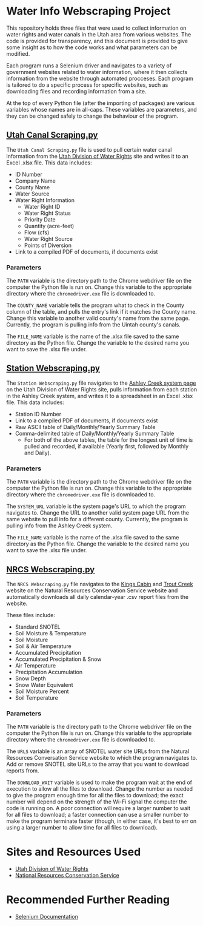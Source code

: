# Water Info Webscraping Project

This repository holds three files that were used to collect information on water rights and water canals in the Utah area from various websites. The code is provided for transparency, and this document is provided to give some insight as to how the code works and what parameters can be modified.

Each program runs a Selenium driver and navigates to a variety of government websites related to water information, where it then collects information from the website through automated procceses. Each program is tailored to do a specific process for specific websites, such as downloading files and recording information from a site.

At the top of every Python file (after the importing of packages) are various variables whose names are in all-caps. These variables are parameters, and they can be changed safely to change the behaviour of the program.

## [Utah Canal Scraping.py](https://github.com/VivianConcinnity/waterscraping/blob/main/Utah%20Canal%20Scraping.py)

The `Utah Canal Scraping.py` file is used to pull certain water canal information from the [Utah Division of Water Rights](https://waterrights.utah.gov/canalinfo/canal_owners.asp) site and writes it to an Excel .xlsx file. This data includes:

- ID Number
- Company Name
- County Name
- Water Source
- Water Right Information
  - Water Right ID
  - Water Right Status
  - Priority Date
  - Quantity (acre-feet)
  - Flow (cfs)
  - Water Right Source
  - Points of Diversion
- Link to a compiled PDF of documents, if documents exist

### Parameters

The `PATH` variable is the directory path to the Chrome webdriver file on the computer the Python file is run on. 
Change this variable to the appropriate directory where the `chromedriver.exe` file is downloaded to.

The `COUNTY_NAME` variable tells the program what to check in the County column of the table, and pulls the entry's link if it matches the County name.
Change this variable to another valid county's name from the same page.
Currently, the program is pulling info from the Uintah county's canals.

The `FILE_NAME` variable is the name of the .xlsx file saved to the same directory as the Python file.
Change the variable to the desired name you want to save the .xlsx file under.

## [Station Webscraping.py](https://github.com/VivianConcinnity/waterscraping/blob/main/Station%20Webscraping.py)

The `Station Webscraping.py` file navigates to the [Ashley Creek system page](https://www.waterrights.utah.gov/distribution/WaterRecords.asp?system_name=ASHLEY%20CREEK) on the Utah Division of Water Rights site, pulls information from each station in the Ashley Creek system, and writes it to a spreadsheet in an Excel .xlsx file. This data includes:

- Station ID Number
- Link to a compiled PDF of documents, if documents exist
- Raw ASCII table of Daily/Monthly/Yearly Summary Table
- Comma-delimited table of Daily/Monthly/Yearly Summary Table
  - For both of the above tables, the table for the longest unit of time is pulled and recorded, if available (Yearly first, followed by Monthly and Daily).

### Parameters

The `PATH` variable is the directory path to the Chrome webdriver file on the computer the Python file is run on. Change this variable to the appropriate directory where the `chromedriver.exe` file is downloaded to.

The `SYSTEM_URL` variable is the system page's URL to which the program navigates to.
Change the URL to another valid system page URL from the same website to pull info for a different county.
Currently, the program is pulling info from the Ashley Creek system.

The `FILE_NAME` variable is the name of the .xlsx file saved to the same directory as the Python file.
Change the variable to the desired name you want to save the .xlsx file under.

## [NRCS Webscraping.py](https://github.com/VivianConcinnity/waterscraping/blob/main/NRCS%20Webscraping.py)

The `NRCS Webscraping.py` file navigates to the [Kings Cabin](https://wcc.sc.egov.usda.gov/nwcc/site?sitenum=559) and [Trout Creek](https://wcc.sc.egov.usda.gov/nwcc/site?sitenum=833) website on the Natural Resources Conservation Service website and automatically downloads all daily calendar-year .csv report files from the website.

These files include:

- Standard SNOTEL
- Soil Moisture & Temperature
- Soil Moisture
- Soil & Air Temperature
- Accumulated Precipitation
- Accumulated Precipitation & Snow
- Air Temperature
- Precipitation Accumulation
- Snow Depth
- Snow Water Equivalent
- Soil Moisture Percent
- Soil Temperature

### Parameters

The `PATH` variable is the directory path to the Chrome webdriver file on the computer the Python file is run on. 
Change this variable to the appropriate directory where the `chromedriver.exe` file is downloaded to.

The `URLS` variable is an array of SNOTEL water site URLs from the Natural Resources Conversation Service website to which the program navigates to.
Add or remove SNOTEL site URLs to the array that you want to download reports from.

The `DOWNLOAD_WAIT` variable is used to make the program wait at the end of execution to allow all the files to download.
Change the number as needed to give the program enough time for all the files to download; the exact number will depend on the strength of the Wi-Fi signal the computer the code is running on. A poor connection will require a larger number to wait for all files to download; a faster connection can use a smaller number to make the program terminate faster (though, in either case, it's best to err on using a larger number to allow time for all files to download).

# Sites and Resources Used

- [Utah Division of Water Rights](https://waterrights.utah.gov/)
- [National Resources Conservation Service](https://www.wcc.nrcs.usda.gov/)

# Recommended Further Reading
- [Selenium Documentation](https://www.selenium.dev/documentation/en/)
